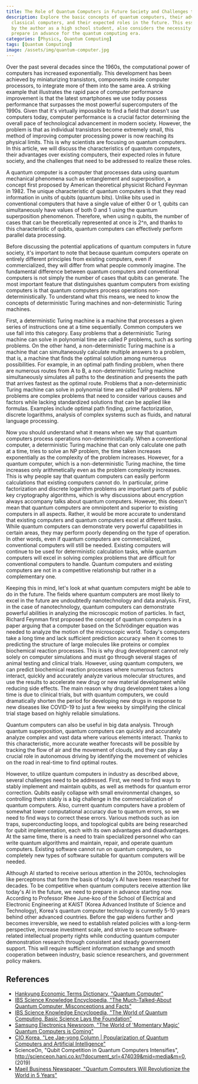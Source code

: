 ```yaml
---
title: The Role of Quantum Computers in Future Society and Challenges to Overcome
description: Explore the basic concepts of quantum computers, their advantages over
  classical computers, and their expected roles in the future. This essay, written
  by the author as a high school student, also considers the necessity for Korea to
  prepare in advance for the quantum computing era.
categories: [Physics, Quantum Computing]
tags: [Quantum Computing]
image: /assets/img/quantum-computer.jpg
---
```

Over the past several decades since the 1960s, the computational power of computers has increased exponentially. This development has been achieved by miniaturizing transistors, components inside computer processors, to integrate more of them into the same area. A striking example that illustrates the rapid pace of computer performance improvement is that the latest smartphones we use today possess performance that surpasses the most powerful supercomputers of the 1990s. Given that it's virtually impossible to find a field that doesn't use computers today, computer performance is a crucial factor determining the overall pace of technological advancement in modern society. However, the problem is that as individual transistors become extremely small, this method of improving computer processing power is now reaching its physical limits. This is why scientists are focusing on quantum computers. In this article, we will discuss the characteristics of quantum computers, their advantages over existing computers, their expected roles in future society, and the challenges that need to be addressed to realize these roles.

A quantum computer is a computer that processes data using quantum mechanical phenomena such as entanglement and superposition, a concept first proposed by American theoretical physicist Richard Feynman in 1982. 
The unique characteristic of quantum computers is that they read information in units of qubits (quantum bits). Unlike bits used in conventional computers that have a single value of either 0 or 1, qubits can simultaneously have values of both 0 and 1 using the quantum superposition phenomenon. Therefore, when using n qubits, the number of cases that can be theoretically represented at once is 2^n, and thanks to this characteristic of qubits, quantum computers can effectively perform parallel data processing.

Before discussing the potential applications of quantum computers in future society, it's important to note that because quantum computers operate on entirely different principles from existing computers, even if commercialized, they will differ from what people commonly imagine. The fundamental difference between quantum computers and conventional computers is not simply the number of cases that qubits can generate. The most important feature that distinguishes quantum computers from existing computers is that quantum computers process operations non-deterministically. To understand what this means, we need to know the concepts of deterministic Turing machines and non-deterministic Turing machines.

First, a deterministic Turing machine is a machine that processes a given series of instructions one at a time sequentially. Common computers we use fall into this category. Easy problems that a deterministic Turing machine can solve in polynomial time are called P problems, such as sorting problems.
On the other hand, a non-deterministic Turing machine is a machine that can simultaneously calculate multiple answers to a problem, that is, a machine that finds the optimal solution among numerous possibilities. For example, in an optimal path finding problem, when there are numerous routes from A to B, a non-deterministic Turing machine simultaneously simulates all paths to the destination and presents the path that arrives fastest as the optimal route. Problems that a non-deterministic Turing machine can solve in polynomial time are called NP problems.
NP problems are complex problems that need to consider various causes and factors while lacking standardized solutions that can be applied like formulas. Examples include optimal path finding, prime factorization, discrete logarithms, analysis of complex systems such as fluids, and natural language processing.

Now you should understand what it means when we say that quantum computers process operations non-deterministically. When a conventional computer, a deterministic Turing machine that can only calculate one path at a time, tries to solve an NP problem, the time taken increases exponentially as the complexity of the problem increases. However, for a quantum computer, which is a non-deterministic Turing machine, the time increases only arithmetically even as the problem complexity increases. This is why people say that quantum computers can easily perform calculations that existing computers cannot do. In particular, prime factorization and discrete logarithm problems are important parts of public key cryptography algorithms, which is why discussions about encryption always accompany talks about quantum computers.
However, this doesn't mean that quantum computers are omnipotent and superior to existing computers in all aspects. Rather, it would be more accurate to understand that existing computers and quantum computers excel at different tasks. While quantum computers can demonstrate very powerful capabilities in certain areas, they may perform poorly depending on the type of operation. In other words, even if quantum computers are commercialized, conventional computers will still be needed.
Existing computers will continue to be used for deterministic calculation tasks, while quantum computers will excel in solving complex problems that are difficult for conventional computers to handle. Quantum computers and existing computers are not in a competitive relationship but rather in a complementary one.

Keeping this in mind, let's look at what quantum computers might be able to do in the future. The fields where quantum computers are most likely to excel in the future are undoubtedly nanotechnology and data analysis. First, in the case of nanotechnology, quantum computers can demonstrate powerful abilities in analyzing the microscopic motion of particles. In fact, Richard Feynman first proposed the concept of quantum computers in a paper arguing that a computer based on the Schrödinger equation was needed to analyze the motion of the microscopic world.
Today's computers take a long time and lack sufficient prediction accuracy when it comes to predicting the structure of large molecules like proteins or complex biochemical reaction processes. This is why drug development cannot rely solely on computer simulations and must go through several stages of animal testing and clinical trials. However, using quantum computers, we can predict biochemical reaction processes where numerous factors interact, quickly and accurately analyze various molecular structures, and use the results to accelerate new drug or new material development while reducing side effects. The main reason why drug development takes a long time is due to clinical trials, but with quantum computers, we could dramatically shorten the period for developing new drugs in response to new diseases like COVID-19 to just a few weeks by simplifying the clinical trial stage based on highly reliable simulations.

Quantum computers can also be useful in big data analysis. Through quantum superposition, quantum computers can quickly and accurately analyze complex and vast data where various elements interact. Thanks to this characteristic, more accurate weather forecasts will be possible by tracking the flow of air and the movement of clouds, and they can play a crucial role in autonomous driving by identifying the movement of vehicles on the road in real-time to find optimal routes.

However, to utilize quantum computers in industry as described above, several challenges need to be addressed. First, we need to find ways to stably implement and maintain qubits, as well as methods for quantum error correction. Qubits easily collapse with small environmental changes, so controlling them stably is a big challenge in the commercialization of quantum computers. Also, current quantum computers have a problem of somewhat lower computational accuracy due to quantum errors, so we need to find ways to correct these errors. Various methods such as ion traps, superconducting loops, and topological qubits are being researched for qubit implementation, each with its own advantages and disadvantages.
At the same time, there is a need to train specialized personnel who can write quantum algorithms and maintain, repair, and operate quantum computers. Existing software cannot run on quantum computers, so completely new types of software suitable for quantum computers will be needed.

Although AI started to receive serious attention in the 2010s, technologies like perceptrons that form the basis of today's AI have been researched for decades. To be competitive when quantum computers receive attention like today's AI in the future, we need to prepare in advance starting now.
According to Professor Rhee June-koo of the School of Electrical and Electronic Engineering at KAIST (Korea Advanced Institute of Science and Technology), Korea's quantum computer technology is currently 5-10 years behind other advanced countries. Before the gap widens further and becomes irreversible, we need to establish related policies with a long-term perspective, increase investment scale, and strive to secure software-related intellectual property rights while conducting quantum computer demonstration research through consistent and steady government support. This will require sufficient information exchange and smooth cooperation between industry, basic science researchers, and government policy makers.

## References
- [Hankyung Economic Terms Dictionary, "Quantum Computer"](https://dic.hankyung.com/economy/view/?seq=11787)
- [IBS Science Knowledge Encyclopedia, "The Much-Talked-About Quantum Computer, Misconceptions and Facts"](https://www.ibs.re.kr/cop/bbs/BBSMSTR_000000000901/selectBoardArticle.do?nttId=14100)
- [IBS Science Knowledge Encyclopedia, "The World of Quantum Computing, Basic Science Lays the Foundation"](https://www.ibs.re.kr/cop/bbs/BBSMSTR_000000000901/selectBoardArticle.do?nttId=14274)
- [Samsung Electronics Newsroom, "The World of 'Momentary Magic' Quantum Computers is Coming"](https://news.samsung.com/kr/찰나의-마법-양자컴퓨터-세계가-온다)
- [CIO Korea, "Lee Jae-yong Column \| Popularization of Quantum Computers and Artificial Intelligence"](https://www.ciokorea.com/news/38257)
- ScienceOn, "Qubit Competition in Quantum Computers Intensifies", http://scienceon.hani.co.kr/?document_srl=474039&mid=media&m=0, (2019)
- [Maeil Business Newspaper, "Quantum Computers Will Revolutionize the World in 5 Years"](https://www.mk.co.kr/news/business/view/2018/08/515351/)
